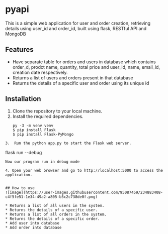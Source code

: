 # pyapi
This is a simple web application for  user and order creation, retrieving details using user_id and order_id, built using flask, RESTful API and MongoDB
## Features
* Have separate table for orders and users in database which contains order_d, prodct name, quantity, total price and user_id, name, email_id, creation date respectively.
* Returns a list of users and orders present in that database
* Returns the details of a specific user and order using its unique id
## Installation
1. Clone the repository to your local machine.
2. Install the required dependencies.
    ```
   py -3 -m venv venv
    $ pip install Flask
    $ pip install Flask-PyMongo
  ```
3.  Run the python app.py to start the Flask web server.
  ```
  flask run --debug
  ```
 Now our program run in debug mode 
 
4. Open your web browser and go to http://localhost:5000 to access the application.


## How to use
![image](https://user-images.githubusercontent.com/95087459/234883408-c4f5fe51-1e34-49a2-a805-b5c2c738de0f.png)

* Returns a list of all users in the system.
* Returns the details of a specific user.
* Returns a list of all orders in the system.
* Returns the details of a specific order.
* Add user into database
* Add order into database
